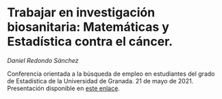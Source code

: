 # Trabajar en investigación biosanitaria: Matemáticas y Estadística contra el cáncer.

*Daniel Redondo Sánchez*

Conferencia orientada a la búsqueda de empleo en estudiantes del grado de Estadística de la Universidad de Granada. 21 de mayo de 2021. Presentación disponible en [este enlace](https://raw.githubusercontent.com/danielredondo/presentacion_estadistica/main/estadistica_2021.pdf).
